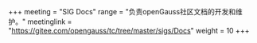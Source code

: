 +++
meeting = "SIG Docs"
range = "负责openGauss社区文档的开发和维护。"
meetinglink = "https://gitee.com/opengauss/tc/tree/master/sigs/Docs"
weight =  10
+++